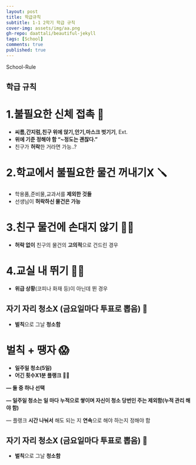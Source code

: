```yaml
---
layout: post
title: 학급규칙
subtitle: 1-1 2학기 학급 규칙
cover-img: assets/img/aa.png
gh-repo: daattali/beautiful-jekyll
tags: [School]
comments: true
published: true
---
```



School-Rule
## 학급 규칙

# 1.불필요한 신체 접촉 👀

- **씨름,간지럼,친구 위에 앉기,안기,마스크 벗기기**, Ext.
- **위에 기준 정해야 함 “~정도는 괜찮다.”**
- 친구가 **허락**한 거라면 가능..?

# 2.학교에서 불필요한 물건 꺼내기X 🪛

- 학용품,준비물,교과서를 **제외한 것들**
- 선생님이 **허락하신 물건은 가능**

# 3.친구 물건에 손대지 않기 ✋🏻

- **허락 없이** 친구의 물건의 **고의적**으로 건드린 경우

# 4.교실 내 뛰기 🏃🏻

- **위급 상황**(코피나 화재 등)이 아닌데 뛴 경우

## 자기 자리 청소X (금요일마다 투표로 뽑음) 🧹

- **벌칙**으로 그날 **청소함**

# 벌칙 + 땡자 😱

- **일주일 청소(5일)**
- **어긴 횟수X1분 플랭크** 💪🏻

**— 둘 중 하나 선택**

**— 일주일 청소는 일 마다 누적으로 쌓이며 자신이 청소 당번인 주는 제외함(누적 관리 해야 함)**

— 플랭크 **시간 나눠서** 해도 되는 지 **연속**으로 해야 하는지 정해야 함

## 자기 자리 청소X (금요일마다 투표로 뽑음) 🧹

- **벌칙**으로 그날 **청소함**
